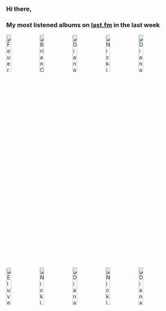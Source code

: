 ### Hi there, 

### My most listened albums on [last.fm](https://www.last.fm/user/jfdesignnet) in the last week

[<img src='https://lastfm.freetls.fastly.net/i/u/300x300/623874e62efd6244b450eb662363282c.jpg' width='16%' height='16%' alt='Feuerschwanz - Fegefeuer (Deluxe Version)'>](https://www.last.fm/music/feuerschwanz/fegefeuer%2b%2528deluxe%2bversion%2529)&nbsp;
[<img src='https://lastfm.freetls.fastly.net/i/u/300x300/4e0b52b333b7a25bc322d91998836c5f.jpg' width='16%' height='16%' alt='Brian Crain - Deep Focus Piano Study Playlist'>](https://www.last.fm/music/brian%2bcrain/deep%2bfocus%2bpiano%2bstudy%2bplaylist)&nbsp;
[<img src='https://lastfm.freetls.fastly.net/i/u/300x300/c4be0d50bd6cdd048d489caf45a23dc0.jpg' width='16%' height='16%' alt='Diana Krall - From This Moment On (Expanded Edition)'>](https://www.last.fm/music/diana%2bkrall/from%2bthis%2bmoment%2bon%2b%2528expanded%2bedition%2529)&nbsp;
[<img src='https://lastfm.freetls.fastly.net/i/u/300x300/e59b2dfcd4ad39315f119592d204e630.jpg' width='16%' height='16%' alt='Nicki Parrott - Stompin At The Savoy'>](https://www.last.fm/music/nicki%2bparrott/stompin%2527%2bat%2bthe%2bsavoy)&nbsp;
[<img src='https://lastfm.freetls.fastly.net/i/u/300x300/001594176ecf4c75b26f3bebdb7de7bf.png' width='16%' height='16%' alt='Diana Krall - Quiet Nights'>](https://www.last.fm/music/diana%2bkrall/quiet%2bnights)&nbsp;
<br>
[<img src='https://lastfm.freetls.fastly.net/i/u/300x300/fb2f8081afecbab3dea25a40ec1a551c.jpg' width='16%' height='16%' alt='Eluveitie - Slania (10 Years)'>](https://www.last.fm/music/eluveitie/slania%2b%252810%2byears%2529)&nbsp;
[<img src='https://lastfm.freetls.fastly.net/i/u/300x300/34ebc6013c4455a1488027fc694b18cd.jpg' width='16%' height='16%' alt='Nicki Parrott - Great 70s'>](https://www.last.fm/music/nicki%2bparrott/great%2b70%2527s)&nbsp;
[<img src='https://lastfm.freetls.fastly.net/i/u/300x300/1969883d4fd942ccb198348a7cce83a9.png' width='16%' height='16%' alt='Diana Krall - The Girl In The Other Room'>](https://www.last.fm/music/diana%2bkrall/the%2bgirl%2bin%2bthe%2bother%2broom)&nbsp;
[<img src='https://lastfm.freetls.fastly.net/i/u/300x300/1bd9744bdebc34f83523b7ff4b596751.jpg' width='16%' height='16%' alt='Nicki Parrott - From New York To Paris'>](https://www.last.fm/music/nicki%2bparrott/from%2bnew%2byork%2bto%2bparis)&nbsp;
[<img src='https://lastfm.freetls.fastly.net/i/u/300x300/9fe4d4c881770bf855fdac6fa9b13286.jpg' width='16%' height='16%' alt='Diana Krall - When I Look In Your Eyes'>](https://www.last.fm/music/diana%2bkrall/when%2bi%2blook%2bin%2byour%2beyes)&nbsp;
<br>
